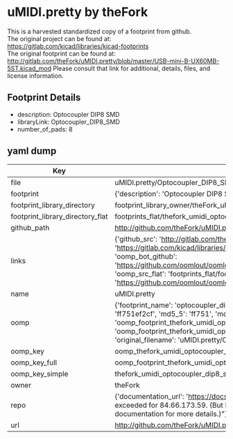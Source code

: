 # uMIDI.pretty by theFork  
This is a harvested standardized copy of a footprint from github.  
The original project can be found at:  
https://gitlab.com/kicad/libraries/kicad-footprints  
The original footprint can be found at:
http://gitlab.com/theFork/uMIDI.pretty/blob/master/USB-mini-B-UX60MB-5ST.kicad_mod
Please consult that link for additional, details, files, and license information.  
## Footprint Details
* description: Optocoupler DIP8 SMD  
* libraryLink: Optocoupler_DIP8_SMD  
* number_of_pads: 8  
## yaml dump  
| Key | Value |  
| --- | --- |  
| file | uMIDI.pretty/Optocoupler_DIP8_SMD.kicad_mod |  
| footprint | {'description': 'Optocoupler DIP8 SMD', 'libraryLink': 'Optocoupler_DIP8_SMD', 'number_of_pads': 8} |  
| footprint_library_directory | footprint_library_owner/theFork_uMIDI.pretty |  
| footprint_library_directory_flat | footprints_flat/thefork_umidi_optocoupler_dip8_smd/working |  
| github_path | http://github.com/theFork/uMIDI.pretty/blob/master/Optocoupler_DIP8_SMD.kicad_mod |  
| links | {'github_src': 'http://gitlab.com/theFork/uMIDI.pretty/blob/master/USB-mini-B-UX60MB-5ST.kicad_mod', 'github_src_repo': 'https://gitlab.com/kicad/libraries/kicad-footprints', 'oomp_bot': 'footprints/thefork_umidi_optocoupler_dip8_smd/working', 'oomp_bot_github': 'https://github.com/oomlout/oomlout_oomp_footprint_bot/tree/main/footprints/thefork_umidi_optocoupler_dip8_smd/working', 'oomp_src_flat': 'footprints_flat/footprints_flat/thefork_umidi_optocoupler_dip8_smd/working', 'oomp_src_flat_github': 'https://github.com/oomlout/oomlout_oomp_footprint_src/tree/main/footprints_flat/thefork_umidi_optocoupler_dip8_smd/working'} |  
| name | uMIDI.pretty |  
| oomp | {'footprint_name': 'optocoupler_dip8_smd', 'library_name': 'umidi', 'md5': 'ff751ef2cfb491fa507e08fff36755d9', 'md5_10': 'ff751ef2cf', 'md5_5': 'ff751', 'md5_6': 'ff751e', 'oomp_key': 'oomp_thefork_umidi_optocoupler_dip8_smd', 'oomp_key_extra': 'oomp_footprint_thefork_umidi_optocoupler_dip8_smd', 'oomp_key_full': 'oomp_footprint_thefork_umidi_optocoupler_dip8_smd_ff751e', 'oomp_key_simple': 'thefork_umidi_optocoupler_dip8_smd', 'original_filename': 'uMIDI.pretty/Optocoupler_DIP8_SMD.kicad_mod', 'owner_name': 'thefork'} |  
| oomp_key | oomp_thefork_umidi_optocoupler_dip8_smd |  
| oomp_key_full | oomp_footprint_thefork_umidi_optocoupler_dip8_smd |  
| oomp_key_simple | thefork_umidi_optocoupler_dip8_smd |  
| owner | theFork |  
| repo | {'documentation_url': 'https://docs.github.com/rest/overview/resources-in-the-rest-api#rate-limiting', 'message': "API rate limit exceeded for 84.66.173.59. (But here's the good news: Authenticated requests get a higher rate limit. Check out the documentation for more details.)"} |  
| url | http://github.com/theFork/uMIDI.pretty |  

